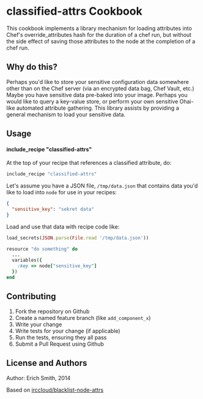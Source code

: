 classified-attrs Cookbook
=========================
This cookbook implements a library mechanism for loading attributes into Chef's
override_attributes hash for the duration of a chef run, but without the side effect of
saving those attributes to the node at the completion of a chef run.

Why do this?
------------

Perhaps you'd like to store your sensitive configuration data somewhere other than on the Chef server (via an encrypted data bag, Chef Vault, etc.) Maybe you have sensitive data pre-baked into your image. Perhaps you would like to query a key-value store, or perform your own sensitive Ohai-like automated attribute gathering. This library assists by providing a general mechanism to load your sensitive data.

Usage
-----
#### include_recipe "classified-attrs"
At the top of your recipe that references a classified attribute, do:

```ruby
include_recipe "classified-attrs" 
```

Let's assume you have a JSON file, ```/tmp/data.json``` that contains data you'd like to load into ```node``` for use in your recipes:

```json
{
  "sensitive_key": "sekret data"
}
```

Load and use that data with recipe code like:

```ruby
load_secrets(JSON.parse(File.read '/tmp/data.json'))

resource "do something" do
  ...
  variables({
    :key => node["sensitive_key"]
  })
end
```

Contributing
------------
1. Fork the repository on Github
2. Create a named feature branch (like `add_component_x`)
3. Write your change
4. Write tests for your change (if applicable)
5. Run the tests, ensuring they all pass
6. Submit a Pull Request using Github

License and Authors
-------------------
Author: Erich Smith, 2014

Based on [irccloud/blacklist-node-attrs](https://github.com/irccloud/blacklist-node-attrs)
